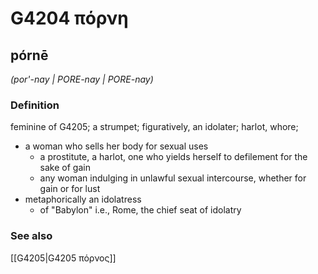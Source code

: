 # G4204 πόρνη

## pórnē

_(por'-nay | PORE-nay | PORE-nay)_

### Definition

feminine of G4205; a strumpet; figuratively, an idolater; harlot, whore; 

- a woman who sells her body for sexual uses
  - a prostitute, a harlot, one who yields herself to defilement for the sake of gain
  - any woman indulging in unlawful sexual intercourse, whether for gain or for lust
- metaphorically an idolatress
  - of &quot;Babylon&quot; i.e., Rome, the chief seat of idolatry

### See also

[[G4205|G4205 πόρνος]]
